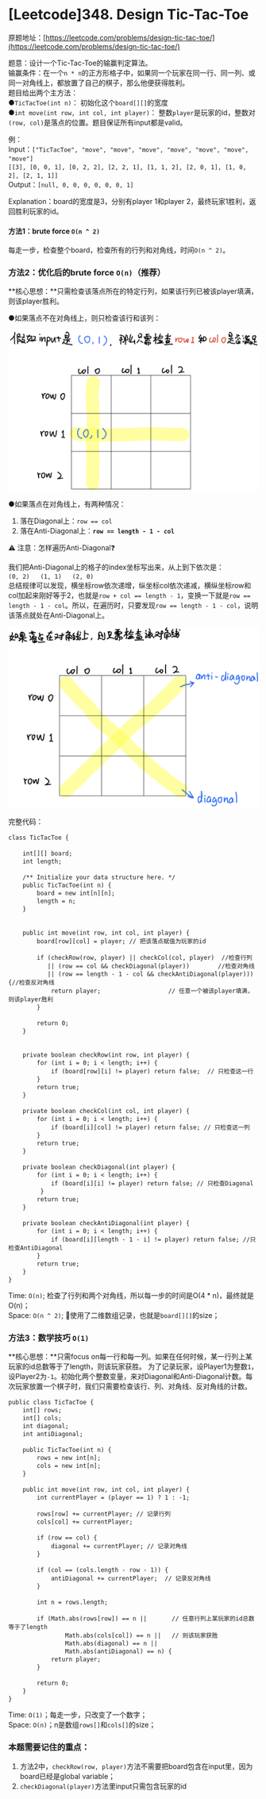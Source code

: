 # \[Leetcode\]348. Design Tic-Tac-Toe

原题地址：[https://leetcode.com/problems/design-tic-tac-toe/](https://leetcode.com/problems/design-tic-tac-toe/) 

题意：设计一个Tic-Tac-Toe的输赢判定算法。  
输赢条件：在一个`n * n`的正方形格子中，如果同一个玩家在同一行、同一列、或同一对角线上，都放置了自己的棋子，那么他便获得胜利。  
题目给出两个主方法：  
●`TicTacToe(int n)`： 初始化这个`board[][]`的宽度   
●`int move(int row, int col, int player)`： 整数`player`是玩家的id，整数对`(row, col)`是落点的位置。题目保证所有input都是valid。

例：  
Input：`["TicTacToe", "move", "move", "move", "move", "move", "move", "move"]`   
             `[[3], [0, 0, 1], [0, 2, 2], [2, 2, 1], [1, 1, 2], [2, 0, 1], [1, 0, 2], [2, 1, 1]]`   
Output：`[null, 0, 0, 0, 0, 0, 0, 1]`

Explanation：board的宽度是3，分别有player 1和player 2，最终玩家1胜利，返回胜利玩家的id。



#### 方法1：brute force `O(n ^ 2)`

每走一步，检查整个board，检查所有的行列和对角线，时间`O(n ^ 2)`。



### 方法2：优化后的brute force `O(n)`（推荐）

**核心思想：**只需检查该落点所在的特定行列，如果该行列已被该player填满，则该player胜利。

●如果落点不在对角线上，则只检查该行和该列：

![](../.gitbook/assets/img_6477.jpg)



●如果落点在对角线上，有两种情况：

1. 落在Diagonal上：`row == col`
2. 落在Anti-Diagonal上：**`row == length - 1 - col`**

⚠️  注意：怎样遍历Anti-Diagonal❓

我们把Anti-Diagonal上的格子的index坐标写出来，从上到下依次是：  
`(0, 2)  
(1, 1)  
(2, 0)`  
总结规律可以发现，横坐标row依次递增，纵坐标col依次递减，横纵坐标row和col加起来刚好等于2，也就是`row + col == length - 1`，变换一下就是`row == length - 1 - col`。所以，在遍历时，只要发现`row == length - 1 - col`，说明该落点就处在Anti-Diagonal上。

![](../.gitbook/assets/img_6478.jpg)

完整代码：

```text
class TicTacToe {

    int[][] board;
    int length;
    
    /** Initialize your data structure here. */
    public TicTacToe(int n) {
        board = new int[n][n];
        length = n;
    }
    
    
    public int move(int row, int col, int player) {
        board[row][col] = player; // 把该落点赋值为玩家的id
        
        if (checkRow(row, player) || checkCol(col, player)  //检查行列
           || (row == col && checkDiagonal(player))        //检查对角线
           || (row == length - 1 - col && checkAntiDiagonal(player))) {//检查反对角线
            return player;                   // 任意一个被该player填满，则该player胜利
        }
        
        return 0;
    }
    
    
    private boolean checkRow(int row, int player) {
        for (int i = 0; i < length; i++) {
            if (board[row][i] != player) return false;  // 只检查这一行
        }
        return true;
    }
    
    private boolean checkCol(int col, int player) {
        for (int i = 0; i < length; i++) {
            if (board[i][col] != player) return false; // 只检查这一列
        }
        return true;
    }
    
    private boolean checkDiagonal(int player) {
        for (int i = 0; i < length; i++) {
            if (board[i][i] != player) return false; // 只检查Diagonal
         }
        return true;
    }
    
    private boolean checkAntiDiagonal(int player) {
        for (int i = 0; i < length; i++) {
            if (board[i][length - 1 - i] != player) return false; //只检查AntiDiagonal
        }
        return true;
    }
}
```

Time: `O(n)`; 检查了行列和两个对角线，所以每一步的时间是O\(4 \* n\)，最终就是O\(n\)；  
Space: `O(n ^ 2)`; 使用了二维数组记录，也就是`board[][]`的size；



### 方法3：数学技巧 `O(1)`

**核心思想：**只需focus on每一行和每一列。如果在任何时候，某一行列上某玩家的id总数等于了length，则该玩家获胜。 为了记录玩家，设Player1为整数`1`，设Player2为`-1`。初始化两个整数变量，来对Diagonal和Anti-Diagonal计数。每次玩家放置一个棋子时，我们只需要检查该行、列、对角线、反对角线的计数。

```text
public class TicTacToe {
    int[] rows;
    int[] cols;
    int diagonal;
    int antiDiagonal;

    public TicTacToe(int n) {
        rows = new int[n];
        cols = new int[n];
    }

    public int move(int row, int col, int player) {
        int currentPlayer = (player == 1) ? 1 : -1;
        
        rows[row] += currentPlayer; // 记录行列
        cols[col] += currentPlayer;
        
        if (row == col) {
            diagonal += currentPlayer; // 记录对角线
        }
        
        if (col == (cols.length - row - 1)) {
            antiDiagonal += currentPlayer;  // 记录反对角线
        }
        
        int n = rows.length;
        
        if (Math.abs(rows[row]) == n ||       // 任意行列上某玩家的id总数等于了length
                Math.abs(cols[col]) == n ||   // 则该玩家获胜
                Math.abs(diagonal) == n ||
                Math.abs(antiDiagonal) == n) {
            return player;
        }
     
        return 0;
    }
}

```

Time: `O(1)`；每走一步，只改变了一个数字；  
Space: `O(n)`；n是数组`rows[]`和`cols[]`的size；



### 本题需要记住的重点：

1. 方法2中，`checkRow(row, player)`方法不需要把board包含在input里，因为board已经是global variable；
2. `checkDiagonal(player)`方法里input只需包含玩家的id







